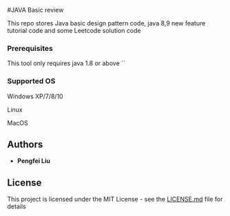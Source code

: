 #JAVA Basic review

This repo stores Java basic design pattern code, java 8,9 new feature tutorial code and some Leetcode solution code


### Prerequisites

This tool only requires java 1.8 or above
``

### Supported OS

Windows XP/7/8/10

Linux  

MacOS


## Authors

* **Pengfei Liu** 


## License

This project is licensed under the MIT License - see the [LICENSE.md](LICENSE.md) file for details


